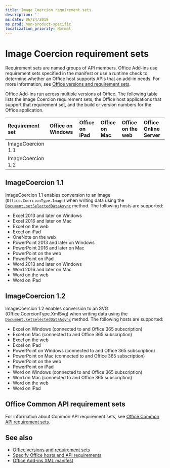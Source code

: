 ```yaml
---
title: Image Coercion requirement sets
description: ''
ms.date: 06/24/2019
ms.prod: non-product-specific
localization_priority: Normal
---
```


# Image Coercion requirement sets

Requirement sets are named groups of API members. Office Add-ins use requirement sets specified in the manifest or use a runtime check to determine whether an Office host supports APIs that an add-in needs. For more information, see [Office versions and requirement sets](/office/dev/add-ins/develop/office-versions-and-requirement-sets).

Office Add-ins run across multiple versions of Office. The following table lists the Image Coercion requirement sets, the Office host applications that support that requirement set, and the build or version numbers for the Office application.

|  Requirement set  | Office on Windows |  Office on iPad |  Office on Mac | Office on the web  |  Office Online Server  |
|:-----|:-----|:-----|:-----|:-----|:-----|
| ImageCoercion 1.1  | <NEED VERSION> | <NEED VERSION> | <NEED VERSION> | <NEED VERSION> | <NEED VERSION> |
| ImageCoercion 1.2  | <NEED VERSION> | <NEED VERSION> | <NEED VERSION> | <NEED VERSION> | <NEED VERSION> |

## ImageCoercion 1.1

ImageCoercion 1.1 enables conversion to an image (`Office.CoercionType.Image`) when writing data using the [`Document.setSelectedDataAsync`](/javascript/api/office/document#setselecteddataasync-data--options--callback-) method. The following hosts are supported:

- Excel 2013 and later on Windows
- Excel 2016 and later on Mac
- Excel on the web
- Excel on iPad
- OneNote on the web
- PowerPoint 2013 and later on Windows
- PowerPoint 2016 and later on Mac
- PowerPoint on the web
- PowerPoint on iPad
- Word 2013 and later on Windows
- Word 2016 and later on Mac
- Word on the web
- Word on iPad

## ImageCoercion 1.2

ImageCoercion 1.2 enables conversion to an SVG (Office.CoercionType.XmlSvg) when writing data using the [`Document.setSelectedDataAsync`](/javascript/api/office/document#setselecteddataasync-data--options--callback-) method. The following hosts are supported:

- Excel on Windows (connected to and Office 365 subscription)
- Excel on Mac (connected to and Office 365 subscription)
- Excel on the web
- Excel on iPad
- PowerPoint on Windows (connected to and Office 365 subscription)
- PowerPoint on Mac (connected to and Office 365 subscription)
- PowerPoint on the web
- PowerPoint on iPad
- Word on Windows (connected to and Office 365 subscription)
- Word on Mac (connected to and Office 365 subscription)
- Word on the web
- Word on iPad


## Office Common API requirement sets

For information about Common API requirement sets, see [Office Common API requirement sets](office-add-in-requirement-sets.md).

## See also

- [Office versions and requirement sets](/office/dev/add-ins/develop/office-versions-and-requirement-sets)
- [Specify Office hosts and API requirements](/office/dev/add-ins/develop/specify-office-hosts-and-api-requirements)
- [Office Add-ins XML manifest](/office/dev/add-ins/develop/add-in-manifests)
